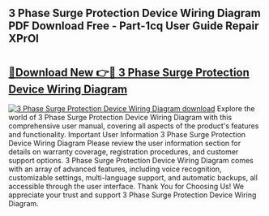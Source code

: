 ## 3 Phase Surge Protection Device Wiring Diagram PDF Download Free - Part-1cq User Guide Repair XPrOI

# <h2><a href="http://dfssz8.blite.top/?on=3+Phase+Surge+Protection+Device+Wiring+Diagram">🔗Download New 👉🔴 3 Phase Surge Protection Device Wiring Diagram</a></h2>

[![3 Phase Surge Protection Device Wiring Diagram download](https://i.imgur.com/lujVjoI.png)](http://dfssz8.blite.top/?on=3+Phase+Surge+Protection+Device+Wiring+Diagram)
Explore the world of 3 Phase Surge Protection Device Wiring Diagram with this comprehensive user manual, covering all aspects of the product's features and functionality. Important User Information 3 Phase Surge Protection Device Wiring Diagram Please review the user information section for details on warranty coverage, registration procedures, and customer support options. 3 Phase Surge Protection Device Wiring Diagram comes with an array of advanced features, including voice recognition, customizable settings, multi-language support, and automatic backups, all accessible through the user interface. Thank You for Choosing Us! We appreciate your trust and support 3 Phase Surge Protection Device Wiring Diagram.
